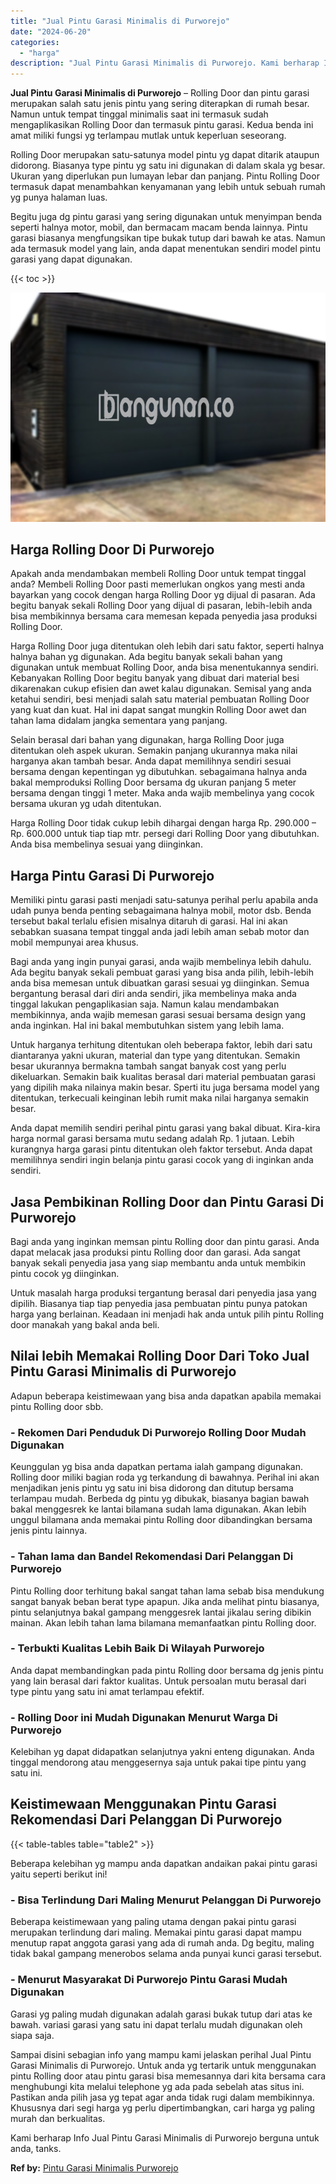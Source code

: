 ```yaml
---
title: "Jual Pintu Garasi Minimalis di Purworejo"
date: "2024-06-20"
categories: 
  - "harga"
description: "Jual Pintu Garasi Minimalis di Purworejo. Kami berharap Info Jual Pintu Garasi Minimalis di Purworejo berguna untuk anda, tanks...."
---
```


**Jual Pintu Garasi Minimalis di Purworejo** – Rolling Door dan pintu garasi merupakan salah satu jenis pintu yang sering diterapkan di rumah besar. Namun untuk tempat tinggal minimalis saat ini termasuk sudah mengaplikasikan Rolling Door dan termasuk pintu garasi. Kedua benda ini amat miliki fungsi yg terlampau mutlak untuk keperluan seseorang.

Rolling Door merupakan satu-satunya model pintu yg dapat ditarik ataupun didorong. Biasanya type pintu yg satu ini digunakan di dalam skala yg besar. Ukuran yang diperlukan pun lumayan lebar dan panjang. Pintu Rolling Door termasuk dapat menambahkan kenyamanan yang lebih untuk sebuah rumah yg punya halaman luas.

Begitu juga dg pintu garasi yang sering digunakan untuk menyimpan benda seperti halnya motor, mobil, dan bermacam macam benda lainnya. Pintu garasi biasanya mengfungsikan tipe bukak tutup dari bawah ke atas. Namun ada termasuk model yang lain, anda dapat menentukan sendiri model pintu garasi yang dapat digunakan.

{{< toc >}}

![Jual Pintu Garasi Minimalis di Purworejo](/images/pintu-garasi-23.png)

## Harga Rolling Door Di Purworejo

Apakah anda mendambakan membeli Rolling Door untuk tempat tinggal anda? Membeli Rolling Door pasti memerlukan ongkos yang mesti anda bayarkan yang cocok dengan harga Rolling Door yg dijual di pasaran. Ada begitu banyak sekali Rolling Door yang dijual di pasaran, lebih-lebih anda bisa membikinnya bersama cara memesan kepada penyedia jasa produksi Rolling Door.

Harga Rolling Door juga ditentukan oleh lebih dari satu faktor, seperti halnya halnya bahan yg digunakan. Ada begitu banyak sekali bahan yang digunakan untuk membuat Rolling Door, anda bisa menentukannya sendiri. Kebanyakan Rolling Door begitu banyak yang dibuat dari material besi dikarenakan cukup efisien dan awet kalau digunakan. Semisal yang anda ketahui sendiri, besi menjadi salah satu material pembuatan Rolling Door yang kuat dan kuat. Hal ini dapat sangat mungkin Rolling Door awet dan tahan lama didalam jangka sementara yang panjang.

Selain berasal dari bahan yang digunakan, harga Rolling Door juga ditentukan oleh aspek ukuran. Semakin panjang ukurannya maka nilai harganya akan tambah besar. Anda dapat memilihnya sendiri sesuai bersama dengan kepentingan yg dibutuhkan. sebagaimana halnya anda bakal memproduksi Rolling Door bersama dg ukuran panjang 5 meter bersama dengan tinggi 1 meter. Maka anda wajib membelinya yang cocok bersama ukuran yg udah ditentukan.

Harga Rolling Door tidak cukup lebih dihargai dengan harga Rp. 290.000 – Rp. 600.000 untuk tiap tiap mtr. persegi dari Rolling Door yang dibutuhkan. Anda bisa membelinya sesuai yang diinginkan.

## Harga Pintu Garasi Di Purworejo

Memiliki pintu garasi pasti menjadi satu-satunya perihal perlu apabila anda udah punya benda penting sebagaimana halnya mobil, motor dsb. Benda tersebut bakal terlalu efisien misalnya ditaruh di garasi. Hal ini akan sebabkan suasana tempat tinggal anda jadi lebih aman sebab motor dan mobil mempunyai area khusus.

Bagi anda yang ingin punyai garasi, anda wajib membelinya lebih dahulu. Ada begitu banyak sekali pembuat garasi yang bisa anda pilih, lebih-lebih anda bisa memesan untuk dibuatkan garasi sesuai yg diinginkan. Semua bergantung berasal dari diri anda sendiri, jika membelinya maka anda tinggal lakukan pengaplikasian saja. Namun kalau mendambakan membikinnya, anda wajib memesan garasi sesuai bersama design yang anda inginkan. Hal ini bakal membutuhkan sistem yang lebih lama.

Untuk harganya terhitung ditentukan oleh beberapa faktor, lebih dari satu diantaranya yakni ukuran, material dan type yang ditentukan. Semakin besar ukurannya bermakna tambah sangat banyak cost yang perlu dikeluarkan. Semakin baik kualitas berasal dari material pembuatan garasi yang dipilih maka nilainya makin besar. Sperti itu juga bersama model yang ditentukan, terkecuali keinginan lebih rumit maka nilai harganya semakin besar.

Anda dapat memilih sendiri perihal pintu garasi yang bakal dibuat. Kira-kira harga normal garasi bersama mutu sedang adalah Rp. 1 jutaan. Lebih kurangnya harga garasi pintu ditentukan oleh faktor tersebut. Anda dapat memilihnya sendiri ingin belanja pintu garasi cocok yang di inginkan anda sendiri.

## Jasa Pembikinan Rolling Door dan Pintu Garasi Di Purworejo

Bagi anda yang inginkan memsan pintu Rolling door dan pintu garasi. Anda dapat melacak jasa produksi pintu Rolling door dan garasi. Ada sangat banyak sekali penyedia jasa yang siap membantu anda untuk membikin pintu cocok yg diinginkan.

Untuk masalah harga produksi tergantung berasal dari penyedia jasa yang dipilih. Biasanya tiap tiap penyedia jasa pembuatan pintu punya patokan harga yang berlainan. Keadaan ini menjadi hak anda untuk pilih pintu Rolling door manakah yang bakal anda beli.

## Nilai lebih Memakai Rolling Door Dari Toko Jual Pintu Garasi Minimalis di Purworejo

Adapun beberapa keistimewaan yang bisa anda dapatkan apabila memakai pintu Rolling door sbb.

### \- Rekomen Dari Penduduk Di Purworejo Rolling Door Mudah Digunakan

Keunggulan yg bisa anda dapatkan pertama ialah gampang digunakan. Rolling door miliki bagian roda yg terkandung di bawahnya. Perihal ini akan menjadikan jenis pintu yg satu ini bisa didorong dan ditutup bersama terlampau mudah. Berbeda dg pintu yg dibukak, biasanya bagian bawah bakal menggesrek ke lantai bilamana sudah lama digunakan. Akan lebih unggul bilamana anda memakai pintu Rolling door dibandingkan bersama jenis pintu lainnya.

### \- Tahan lama dan Bandel Rekomendasi Dari Pelanggan Di Purworejo

Pintu Rolling door terhitung bakal sangat tahan lama sebab bisa mendukung sangat banyak beban berat type apapun. Jika anda melihat pintu biasanya, pintu selanjutnya bakal gampang menggesrek lantai jikalau sering dibikin mainan. Akan lebih tahan lama bilamana memanfaatkan pintu Rolling door.

### \- Terbukti Kualitas Lebih Baik Di Wilayah Purworejo

Anda dapat membandingkan pada pintu Rolling door bersama dg jenis pintu yang lain berasal dari faktor kualitas. Untuk persoalan mutu berasal dari type pintu yang satu ini amat terlampau efektif.

### \- Rolling Door ini Mudah Digunakan Menurut Warga Di Purworejo

Kelebihan yg dapat didapatkan selanjutnya yakni enteng digunakan. Anda tinggal mendorong atau menggesernya saja untuk pakai tipe pintu yang satu ini.

## Keistimewaan Menggunakan Pintu Garasi Rekomendasi Dari Pelanggan Di Purworejo

{{< table-tables table="table2" >}}

Beberapa kelebihan yg mampu anda dapatkan andaikan pakai pintu garasi yaitu seperti berikut ini!

### \- Bisa Terlindung Dari Maling Menurut Pelanggan Di Purworejo

Beberapa keistimewaan yang paling utama dengan pakai pintu garasi merupakan terlindung dari maling. Memakai pintu garasi dapat mampu menutup rapat anggota garasi yang ada di rumah anda. Dg begitu, maling tidak bakal gampang menerobos selama anda punyai kunci garasi tersebut.

### \- Menurut Masyarakat Di Purworejo Pintu Garasi Mudah Digunakan

Garasi yg paling mudah digunakan adalah garasi bukak tutup dari atas ke bawah. variasi garasi yang satu ini dapat terlalu mudah digunakan oleh siapa saja.

Sampai disini sebagian info yang mampu kami jelaskan perihal Jual Pintu Garasi Minimalis di Purworejo. Untuk anda yg tertarik untuk menggunakan pintu Rolling door atau pintu garasi bisa memesannya dari kita bersama cara menghubungi kita melalui telephone yg ada pada sebelah atas situs ini. Pastikan anda pilih jasa yg tepat agar anda tidak rugi dalam membikinnya. Khususnya dari segi harga yg perlu dipertimbangkan, cari harga yg paling murah dan berkualitas.

Kami berharap Info Jual Pintu Garasi Minimalis di Purworejo berguna untuk anda, tanks.

**Ref by:** [Pintu Garasi Minimalis Purworejo](https://id.wikipedia.org/wiki/Pintu)
